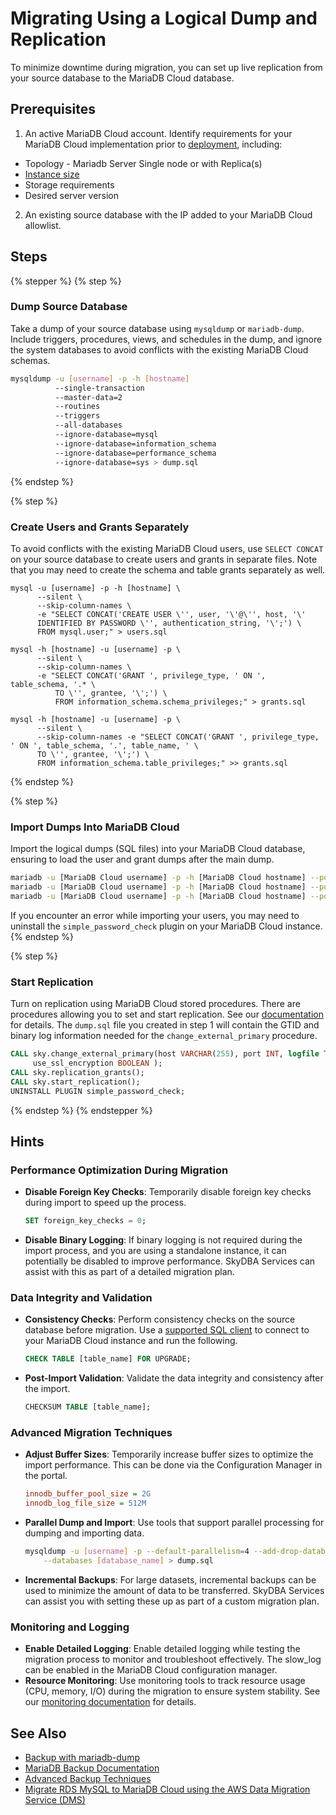 # Migrating Using a Logical Dump and Replication

To minimize downtime during migration, you can set up live replication from your source database to the MariaDB Cloud database.

## Prerequisites

1. An active MariaDB Cloud account. Identify requirements for your MariaDB Cloud implementation prior to [deployment](../../../cloud-usage/portal-features/launch-page.md), including:

* Topology - Mariadb Server Single node or with Replica(s)
* [Instance size](broken-reference)
* Storage requirements
* Desired server version

2. An existing source database with the IP added to your MariaDB Cloud allowlist.

## Steps

{% stepper %}
{% step %}
### Dump Source Database

Take a dump of your source database using `mysqldump` or `mariadb-dump`. Include triggers, procedures, views, and schedules in the dump, and ignore the system databases to avoid conflicts with the existing MariaDB Cloud schemas.

```bash
mysqldump -u [username] -p -h [hostname] 
          --single-transaction 
          --master-data=2 
          --routines 
          --triggers 
          --all-databases 
          --ignore-database=mysql 
          --ignore-database=information_schema 
          --ignore-database=performance_schema 
          --ignore-database=sys > dump.sql
```
{% endstep %}

{% step %}
### Create Users and Grants Separately

To avoid conflicts with the existing MariaDB Cloud users, use `SELECT CONCAT` on your source database to create users and grants in separate files. Note that you may need to create the schema and table grants separately as well.

```
mysql -u [username] -p -h [hostname] \
      --silent \
      --skip-column-names \
      -e "SELECT CONCAT('CREATE USER \'', user, '\'@\'', host, '\' 
      IDENTIFIED BY PASSWORD \'', authentication_string, '\';') \
      FROM mysql.user;" > users.sql

mysql -h [hostname] -u [username] -p \
      --silent \
      --skip-column-names \
      -e "SELECT CONCAT('GRANT ', privilege_type, ' ON ', table_schema, '.* \
          TO \'', grantee, '\';') \
          FROM information_schema.schema_privileges;" > grants.sql

mysql -h [hostname] -u [username] -p \
      --silent \
      --skip-column-names -e "SELECT CONCAT('GRANT ', privilege_type, ' ON ', table_schema, '.', table_name, ' \
      TO \'', grantee, '\';') \
      FROM information_schema.table_privileges;" >> grants.sql
```
{% endstep %}

{% step %}
### **Import Dumps Into MariaDB Cloud**

Import the logical dumps (SQL files) into your MariaDB Cloud database, ensuring to load the user and grant dumps after the main dump.

```bash
mariadb -u [MariaDB Cloud username] -p -h [MariaDB Cloud hostname] --port 3306 --ssl-verify-server-cert < dump.sql
mariadb -u [MariaDB Cloud username] -p -h [MariaDB Cloud hostname] --port 3306 --ssl-verify-server-cert < users.sql
mariadb -u [MariaDB Cloud username] -p -h [MariaDB Cloud hostname] --port 3306 --ssl-verify-server-cert < grants.sql
```

If you encounter an error while importing your users, you may need to uninstall the `simple_password_check` plugin on your MariaDB Cloud instance.
{% endstep %}

{% step %}
### **Start Replication**

Turn on replication using MariaDB Cloud stored procedures. There are procedures allowing you to set and start replication. See our [documentation](../../../reference-guide/stored-procedures.md) for details. The `dump.sql` file you created in step 1 will contain the GTID and binary log information needed for the `change_external_primary` procedure.

```sql
CALL sky.change_external_primary(host VARCHAR(255), port INT, logfile TEXT, logpos LONG,
     use_ssl_encryption BOOLEAN );
CALL sky.replication_grants();
CALL sky.start_replication();
UNINSTALL PLUGIN simple_password_check;
```
{% endstep %}
{% endstepper %}

## Hints

### Performance Optimization During Migration

*   **Disable Foreign Key Checks**: Temporarily disable foreign key checks during import to speed up the process.

    ```sql
    SET foreign_key_checks = 0;
    ```
* **Disable Binary Logging**: If binary logging is not required during the import process, and you are using a standalone instance, it can potentially be disabled to improve performance. SkyDBA Services can assist with this as part of a detailed migration plan.

### Data Integrity and Validation

*   **Consistency Checks**: Perform consistency checks on the source database before migration. Use a [supported SQL client](../../../../Connecting%20to%20Sky%20DBs/) to connect to your MariaDB Cloud instance and run the following.

    ```sql
    CHECK TABLE [table_name] FOR UPGRADE;
    ```
*   **Post-Import Validation**: Validate the data integrity and consistency after the import.

    ```sql
    CHECKSUM TABLE [table_name];
    ```

### Advanced Migration Techniques

*   **Adjust Buffer Sizes**: Temporarily increase buffer sizes to optimize the import performance. This can be done via the Configuration Manager in the portal.

    ```ini
    innodb_buffer_pool_size = 2G
    innodb_log_file_size = 512M
    ```
*   **Parallel Dump and Import**: Use tools that support parallel processing for dumping and importing data.

    ```bash
    mysqldump -u [username] -p --default-parallelism=4 --add-drop-database \
        --databases [database_name] > dump.sql
    ```
* **Incremental Backups**: For large datasets, incremental backups can be used to minimize the amount of data to be transferred. SkyDBA Services can assist you with setting these up as part of a custom migration plan.

### Monitoring and Logging

* **Enable Detailed Logging**: Enable detailed logging while testing the migration process to monitor and troubleshoot effectively. The slow\_log can be enabled in the MariaDB Cloud configuration manager.
* **Resource Monitoring**: Use monitoring tools to track resource usage (CPU, memory, I/O) during the migration to ensure system stability. See our [monitoring documentation](../../../cloud-usage/portal-features/service-monitoring-panels.md) for details.

## See Also

* [Backup with mariadb-dump](https://app.gitbook.com/s/SsmexDFPv2xG2OTyO5yV/clients-and-utilities/backup-restore-and-import-clients/mariadb-dump)
* [MariaDB Backup Documentation](https://app.gitbook.com/s/SsmexDFPv2xG2OTyO5yV/server-usage/backup-and-restore)
* [Advanced Backup Techniques](https://app.gitbook.com/s/SsmexDFPv2xG2OTyO5yV/server-usage/backup-and-restore/backup-optimization)
* [Migrate RDS MySQL to MariaDB Cloud using the AWS Data Migration Service (DMS)](../../../Data%20loading,%20Migration/migrate-rds-mysql-to-skysql-using-amazon-data-migration-service_whitepaper_1109.pdf)
